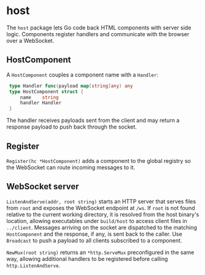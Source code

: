 # host

The `host` package lets Go code back HTML components with server side logic. Components register handlers and communicate with the browser over a WebSocket.

## HostComponent

A `HostComponent` couples a component name with a `Handler`:

```go
 type Handler func(payload map[string]any) any
 type HostComponent struct {
     name    string
     handler Handler
 }
```

The handler receives payloads sent from the client and may return a response payload to push back through the socket.

## Register

`Register(hc *HostComponent)` adds a component to the global registry so the WebSocket can route incoming messages to it.

## WebSocket server

`ListenAndServe(addr, root string)` starts an HTTP server that serves files from `root` and exposes the WebSocket endpoint at `/ws`. If `root` is not found relative to the current working directory, it is resolved from the host binary's location, allowing executables under `build/host` to access client files in `../client`. Messages arriving on the socket are dispatched to the matching `HostComponent` and the response, if any, is sent back to the caller. Use `Broadcast` to push a payload to all clients subscribed to a component.

`NewMux(root string)` returns an `*http.ServeMux` preconfigured in the same way, allowing additional handlers to be registered before calling `http.ListenAndServe`.
